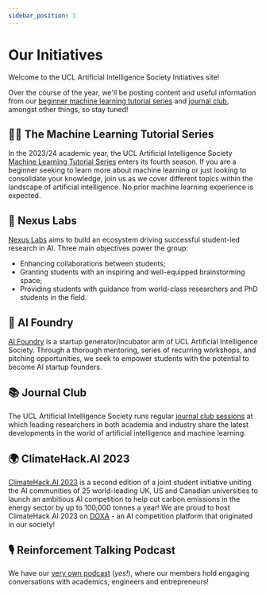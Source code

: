 ```yaml
---
sidebar_position: 1
---
```


# Our Initiatives

Welcome to the UCL Artificial Intelligence Society Initiatives site!

Over the course of the year, we'll be posting content and useful information from our [beginner machine learning tutorial series](/our-initiatives/tutorials) and [journal club](/our-initiatives/journal-club), amongst other things, so stay tuned!

## 🧑‍💻 The Machine Learning Tutorial Series

In the 2023/24 academic year, the UCL Artificial Intelligence Society [Machine Learning Tutorial Series](/our-initiatives/tutorials) enters its fourth season. If you are a beginner seeking to learn more about machine learning or just looking to consolidate your knowledge, join us as we cover different topics within the landscape of artificial intelligence. No prior machine learning experience is expected.

## 🧬 Nexus Labs
[Nexus Labs](/our-initiatives/nexus-labs) aims to build an ecosystem driving successful student-led research in AI. Three main objectives power the group:

- Enhancing collaborations between students;
- Granting students with an inspiring and well-equipped brainstorming space;
- Providing students with guidance from world-class researchers and PhD students in the field.

## 🚀 AI Foundry
[AI Foundry](/our-initiatives/ai-foundry) is a startup generator/incubator arm of UCL Artificial Intelligence Society. Through a thorough mentoring, series of recurring workshops, and pitching opportunities, we seek to empower students with the potential to become AI startup founders.

## 📚 Journal Club
The UCL Artificial Intelligence Society runs regular [journal club sessions](/our-initiatives/journal-club) at which leading researchers in both academia and industry share the latest developments in the world of artificial intelligence and machine learning.

## 🌍 ClimateHack.AI 2023
[ClimateHack.AI 2023](https://climatehack.ai/) is a second edition of a joint student initiative uniting the AI communities of 25 world-leading UK, US and Canadian universities to launch an ambitious AI competition to help cut carbon emissions in the energy sector by up to 100,000 tonnes a year! We are proud to host ClimateHack.AI 2023 on [DOXA](https://doxaai.com/) - an AI competition platform that originated in our society!

## 🎙️ Reinforcement Talking Podcast
We have our [very own podcast](https://podcasters.spotify.com/pod/show/ucl-ai-society) (*yes!*), where our members hold engaging conversations with academics, engineers and entrepreneurs!